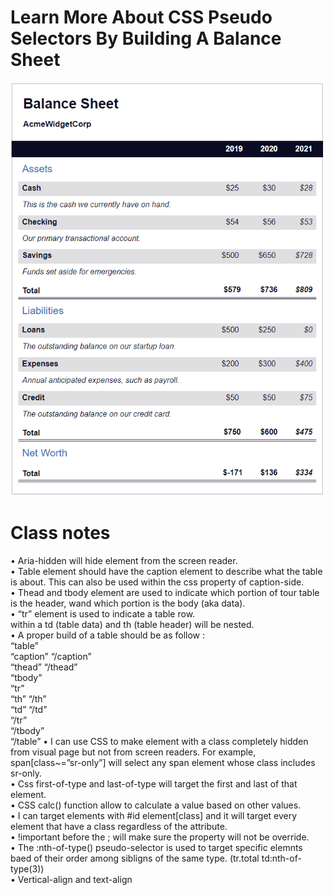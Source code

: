 # Learn More About CSS Pseudo Selectors By Building A Balance Sheet

<img src="Capture.PNG">

<h1>Class notes</h1>
•	Aria-hidden will hide element from the screen reader. 
<br>
•	Table element should have the caption element to describe what the table is about.
This can also be used within the css property of caption-side.
<br>
•	Thead and tbody element are used to indicate which portion of tour table is the header, wand which portion is the body (aka data).
<br>
•	“tr” element is used to indicate a table row.
<br>
within a td (table data) and th (table header) will be nested.
<br>
•	A proper build of a table should be as follow :
<br>
“table”
<br>
“caption” “/caption”
<br>
“thead” “/thead”
<br>
“tbody”
<br>
“tr” 
<br>
“th” “/th”
<br>
“td” “/td”
<br>
“/tr”
<br>
“/tbody”
 <br>
 “/table”
•	I can use CSS to make element with a class completely hidden from visual page but not from screen readers.
For example, span[class~=”sr-only”] will select any span element whose class includes sr-only.
<br>
•	Css first-of-type and last-of-type will target the first and last of that element.
<br>
•	CSS calc() function allow to calculate a value based on other values.
<br>
•	I can target elements with #id element[class] and it will target every element that have a class regardless of the attribute. 
<br>
•	!important before the ; will make sure the property will not be override.
<br>
•	The :nth-of-type() pseudo-selector is used to target specific elemnts baed of their order among sibligns of the same type. (tr.total td:nth-of-type(3))
<br>
•	Vertical-align and text-align

